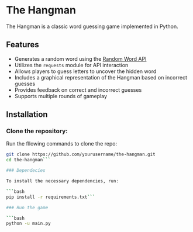 # The Hangman

The Hangman is a classic word guessing game implemented in Python.

## Features

- Generates a random word using the [Random Word API](https://github.com/SYN606/the-hangman.git)
- Utilizes the `requests` module for API interaction
- Allows players to guess letters to uncover the hidden word
- Includes a graphical representation of the Hangman based on incorrect guesses
- Provides feedback on correct and incorrect guesses
- Supports multiple rounds of gameplay

## Installation
### Clone the repository:
Run the fllowing commands to clone the repo:
```bash
git clone https://github.com/yourusername/the-hangman.git
cd the-hangman```

### Dependecies 

To install the necessary dependencies, run:

```bash
pip install -r requirements.txt```

### Run the game 

```bash
python -u main.py
```

